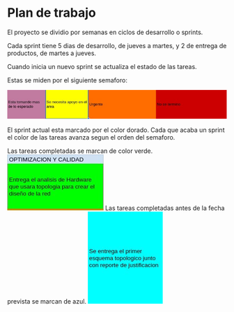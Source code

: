 # Plan de trabajo 

El proyecto se dividio por semanas en ciclos de desarrollo o sprints.

Cada sprint tiene 5 dias de desarrollo, de jueves a martes, y 2 de entrega de productos, de martes a jueves.

Cuando inicia un nuevo sprint se actualiza el estado de las tareas.

Estas se miden por el siguiente semaforo:

![Semaforo](../imagenes/semaforo/colores.jpg)

El sprint actual esta marcado por el color dorado.
Cada que acaba un sprint el color de las tareas avanza segun el orden del semaforo.

Las tareas completadas se marcan de color verde.
![Naranja](../imagenes/semaforo/verde.jpg)
Las tareas completadas antes de la fecha prevista se marcan de azul.
![Azul](../imagenes/semaforo/azul.jpg)


